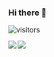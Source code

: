 ### Hi there 👋

![visitors](https://visitor-badge.laobi.icu/badge?page_id=zhaojh329.zhaojh329)

<img align="left" src="https://github-readme-stats.vercel.app/api?username=zhaojh329&count_private=true&show_icons=true&theme=dark" />
<img align="left" src="https://github-readme-stats.vercel.app/api/top-langs/?username=zhaojh329&theme=dark&hide=html" />
